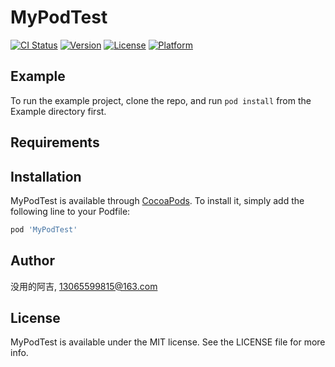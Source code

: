 # MyPodTest

[![CI Status](https://img.shields.io/travis/没用的阿吉/MyPodTest.svg?style=flat)](https://travis-ci.org/没用的阿吉/MyPodTest)
[![Version](https://img.shields.io/cocoapods/v/MyPodTest.svg?style=flat)](https://cocoapods.org/pods/MyPodTest)
[![License](https://img.shields.io/cocoapods/l/MyPodTest.svg?style=flat)](https://cocoapods.org/pods/MyPodTest)
[![Platform](https://img.shields.io/cocoapods/p/MyPodTest.svg?style=flat)](https://cocoapods.org/pods/MyPodTest)

## Example

To run the example project, clone the repo, and run `pod install` from the Example directory first.

## Requirements

## Installation

MyPodTest is available through [CocoaPods](https://cocoapods.org). To install
it, simply add the following line to your Podfile:

```ruby
pod 'MyPodTest'
```

## Author

没用的阿吉, 13065599815@163.com

## License

MyPodTest is available under the MIT license. See the LICENSE file for more info.
